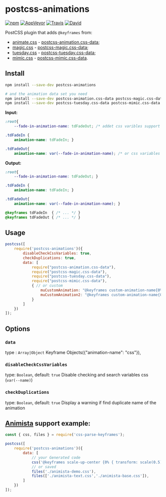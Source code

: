 # postcss-animations

[![npm](https://img.shields.io/npm/v/postcss-animations.svg)](https://www.npmjs.com/package/postcss-animations)
[![AppVeyor](https://img.shields.io/appveyor/ci/retyui/postcss-animations.svg?label=win)](https://ci.appveyor.com/project/retyui/postcss-animations)
[![Travis](https://img.shields.io/travis/retyui/postcss-animations.svg?label=unix)](https://travis-ci.org/retyui/postcss-animations)
[![David](https://img.shields.io/david/retyui/postcss-animations.svg)](https://david-dm.org/retyui/postcss-animations)

PostCSS plugin that adds `@keyframes` from:
- [animate.css](https://daneden.github.io/animate.css/) - [postcss-animation.css-data](https://github.com/retyui/postcss-animation.css-data);
- [magic.css](https://minimamente.com/example/magic_animations/) - [postcss-magic.css-data](https://github.com/retyui/postcss-magic.css-data);
- [tuesday.css](https://shakrmedia.github.io/tuesday/) - [postcss-tuesday.css-data](https://github.com/retyui/postcss-tuesday.css-data);
- [mimic.css](https://erictreacy.me/mimic.css/) - [postcss-mimic.css-data](https://github.com/retyui/postcss-mimic.css-data).

## Install
```bash
npm install --save-dev postcss-animations

# and the animation data set you need
npm install --save-dev postcss-animation.css-data postcss-magic.css-data
npm install --save-dev postcss-tuesday.css-data postcss-mimic.css-data
```

**Input:**
```css
:root{
    --fade-in-animation-name: tdFadeOut; /* addet css varibles support (Disabled default)*/ }

.tdFadeIn {
    animation-name: tdFadeIn; }

.tdFadeOut{
    animation-name: var(--fade-in-animation-name); /* or css variables */ }
```

**Output:**
```css
:root{
    --fade-in-animation-name: tdFadeOut; }

.tdFadeIn {
    animation-name: tdFadeIn; }

.tdFadeOut{
    animation-name: var(--fade-in-animation-name); }

@keyframes tdFadeIn  { /* ... */ }
@keyframes tdFadeOut { /* ... */ }
```

## Usage
```js
postcss([
    require('postcss-animations')({
        disableCheckCssVariables: true,
        checkDuplications: true,
        data: [
            require("postcss-animation.css-data"),
            require("postcss-magic.css-data"),
            require("postcss-tuesday.css-data"),
            require("postcss-mimic.css-data"),
            { // or custom
                muCustomAnimation: "@keyframes custom-animation-name{0%{opacity:0;}100%{opacity:1;}}",
                muCustomAnimation2: "@keyframes custom-animation-name{0%{opacity:1;}100%{opacity:0;}}"
            }
        ]
    })
]);
```
## Options

### `data`
type : `Array|Object` Keyframe Objects({"animation-name": "css"}),

### `disableCheckCssVariables`
type: `Boolean`,
default: `true`
Disable checking and search variables css (`var(--name)`)

### `checkDuplications`
type: `Boolean`,
default: `true`
Display a warning if find duplicate name of the animation



## [Animista](http://animista.net) support example:
```js
const { css, files } = require('css-parse-keyframes');

postcss([
    require('postcss-animations')({
        data: [
            // your Generated code
            css('@keyframes scale-up-center {0% { transform: scale(0.5); } 100% { transform: scale(1); }}'),
            // or saved
            files('./animista-demo.css'),
            files(['./animista-text.css','./animista-base.css']),
        ]
    })
]);
```
